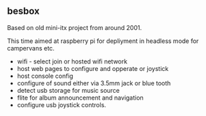 besbox
------

Based on old mini-itx project from around 2001.

This time aimed at raspberry pi for depliyment in headless mode for campervans etc.

* wifi - select join or hosted wifi network
* host web pages to configure and opperate or joystick
* host console config
* configure of sound either via 3.5mm jack or blue tooth
* detect usb storage for music source
* flite for album announcement and navigation
* configure usb joystick controls. 